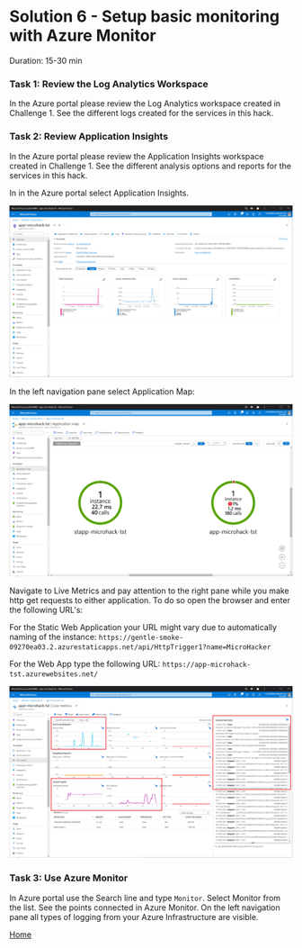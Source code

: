 # Solution 6 - Setup basic monitoring with Azure Monitor

Duration: 15-30 min

### Task 1: Review the Log Analytics Workspace

In the Azure portal please review the Log Analytics workspace created in Challenge 1. See the different logs created for the services in this hack.



### Task 2: Review Application Insights

In the Azure portal please review the Application Insights workspace created in Challenge 1. See the different analysis options and reports for the services in this hack.

In in the Azure portal select Application Insights.

![image](../.images/65-monitoring-appinsights.png)

In the left navigation pane select Application Map:

![image](../.images/66-monitoring-appinsights.png)

Navigate to Live Metrics and pay attention to the right pane while you make http get requests to either application. To do so open the browser and enter the following URL's:

For the Static Web Application your URL might vary due to automatically naming of the instance:
`https://gentle-smoke-09270ea03.2.azurestaticapps.net/api/HttpTrigger1?name=MicroHacker`

For the Web App type the following URL:
`https://app-microhack-tst.azurewebsites.net/`

![image](../.images/67-monitoring-appinsights.png)

### Task 3: Use Azure Monitor

In Azure portal use the Search line and type `Monitor`. Select Monitor from the list. See the points connected in Azure Monitor. On the left navigation pane all types of logging from your Azure Infrastructure are visible.

[Home](./../README.md)